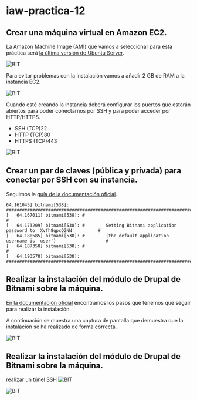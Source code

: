 # iaw-practica-12

## Crear una máquina virtual en Amazon EC2.

La Amazon Machine Image (AMI) que vamos a seleccionar para esta práctica será [la última versión de Ubuntu Server](https://bitnami.com/stack/drupal/cloud/aws/amis).

![BIT](https://github.com/jesus2307/iaw-practica-12/blob/main/imagen/1.PNG "BIT")

Para evitar problemas con la instalación vamos a añadir 2 GB de RAM a la instancia EC2.

![BIT](https://github.com/jesus2307/iaw-practica-12/blob/main/imagen/2.PNG "BIT")

Cuando esté creando la instancia deberá configurar los puertos que estarán abiertos para poder conectarnos por SSH y para poder acceder por HTTP/HTTPS.

- SSH (TCP)22
- HTTP (TCP)80
- HTTPS (TCP)443

![BIT](https://github.com/jesus2307/iaw-practica-12/blob/main/imagen/3.PNG "BIT")

## Crear un par de claves (pública y privada) para conectar por SSH con su instancia.

Seguimos la [guía de la documentación oficial](https://www.drupal.org/docs/user_guide/en/index.html).

```
64.161045] bitnami[538]: #########################################################################
[   64.167011] bitnami[538]: #                                                                       #
[   64.173209] bitnami[538]: #        Setting Bitnami application password to 'Xvfh8qpcQ2NN'         #
[   64.180585] bitnami[538]: #        (the default application username is 'user')                   #
[   64.187358] bitnami[538]: #                                                                       #
[   64.193578] bitnami[538]: #########################################################################
```

## Realizar la instalación del módulo de Drupal de Bitnami sobre la máquina.

[En la documentación oficial](https://bitnami.com/stack/drupal/README.txt) encontramos los pasos que tenemos que seguir para realizar la instalación.

A continuación se muestra una captura de pantalla que demuestra que la instalación se ha realizado de forma correcta.

![BIT](https://github.com/jesus2307/iaw-practica-12/blob/main/imagen/4.PNG "BIT")


## Realizar la instalación del módulo de Drupal de Bitnami sobre la máquina.
realizar un túnel SSH
![BIT](https://github.com/jesus2307/iaw-practica-12/blob/main/imagen/Capturaputty.PNG "BIT")

![BIT](https://github.com/jesus2307/iaw-practica-12/blob/main/imagen/Capturaphp.PNG "BIT")
